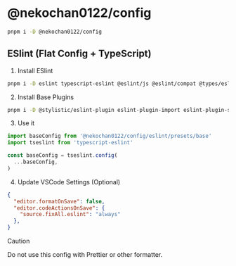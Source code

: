 # @nekochan0122/config

```bash
pnpm i -D @nekochan0122/config
```

## ESlint (Flat Config + TypeScript)

1. Install ESlint

```bash
pnpm i -D eslint typescript-eslint @eslint/js @eslint/compat @types/eslint__js
```

2. Install Base Plugins

```bash
pnpm i -D @stylistic/eslint-plugin eslint-plugin-import eslint-plugin-simple-import-sort eslint-plugin-unicorn
```

3. Use it

```js
import baseConfig from '@nekochan0122/config/eslint/presets/base'
import tseslint from 'typescript-eslint'

const baseConfig = tseslint.config(
  ...baseConfig,
)
```

4. Update VSCode Settings (Optional)

```json
{
  "editor.formatOnSave": false,
  "editor.codeActionsOnSave": {
    "source.fixAll.eslint": "always"
  },
}
```

> [!CAUTION]
> Do not use this config with Prettier or other formatter.
